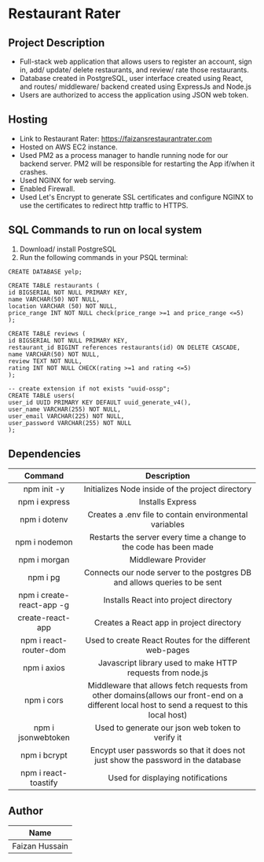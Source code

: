 # Restaurant Rater

## Project Description

* Full-stack web application that allows users to register an account, sign in, add/ update/ delete restaurants, and
review/ rate those restaurants.
* Database created in PostgreSQL, user interface created using React, and routes/ middleware/ backend created
using ExpressJs and Node.js
* Users are authorized to access the application using JSON web token.

## Hosting

* Link to Restaurant Rater: https://faizansrestaurantrater.com
* Hosted on AWS EC2 instance.
* Used PM2 as a process manager to handle running node for our backend server. PM2 will be responsible for restarting the App if/when it crashes.
* Used NGINX for web serving.
* Enabled Firewall.
* Used Let's Encrypt to generate SSL certificates and configure NGINX to use the certificates to redirect http traffic to HTTPS.


## SQL Commands to run on local system

1. Download/ install PostgreSQL
2. Run the following commands in your PSQL terminal:
```
CREATE DATABASE yelp;
    
CREATE TABLE restaurants (
id BIGSERIAL NOT NULL PRIMARY KEY,
name VARCHAR(50) NOT NULL,
location VARCHAR (50) NOT NULL,
price_range INT NOT NULL check(price_range >=1 and price_range <=5)
);

CREATE TABLE reviews (
id BIGSERIAL NOT NULL PRIMARY KEY,
restaurant_id BIGINT references restaurants(id) ON DELETE CASCADE,
name VARCHAR(50) NOT NULL,
review TEXT NOT NULL,
rating INT NOT NULL CHECK(rating >=1 and rating <=5)
);

-- create extension if not exists "uuid-ossp";
CREATE TABLE users(
user_id UUID PRIMARY KEY DEFAULT uuid_generate_v4(),
user_name VARCHAR(255) NOT NULL,
user_email VARCHAR(225) NOT NULL,
user_password VARCHAR(255) NOT NULL
);
```

## Dependencies

| Command | Description |
| :---: | :------: |
|npm init -y| Initializes Node inside of the project directory |
|npm i express| Installs Express|
|npm i dotenv |Creates a .env file to contain environmental variables|
|npm i nodemon |Restarts the server every time a change to the code has been made|
|npm i morgan |Middleware Provider|
|npm i pg |Connects our node server to the postgres DB and allows queries to be sent|
|npm i create-react-app -g |Installs React into project directory|
|create-react-app |Creates a React app in project directory|
|npm i react-router-dom |Used to create React Routes for the different web-pages|
|npm i axios|Javascript library used to make HTTP requests from node.js|
|npm i cors |Middleware that allows fetch requests from other domains(allows our front-end on a different local host to send a request to this local host)|
|npm i jsonwebtoken |Used to generate our json web token to verify it|
|npm i bcrypt |Encypt user passwords so that it does not just show the password in the database|
|npm i react-toastify|Used for displaying notifications|

## Author
|   Name  
| :------------: 
| Faizan Hussain

